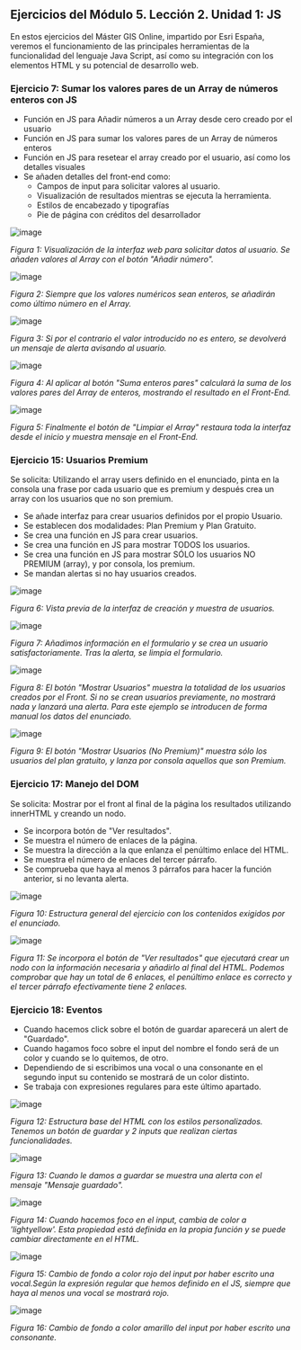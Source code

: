 ## Ejercicios del Módulo 5. Lección 2. Unidad 1: JS

En estos ejercicios del Máster GIS Online, impartido por Esri España, veremos el funcionamiento de las principales herramientas de la funcionalidad del lenguaje Java Script, así como su integración con los elementos HTML y su potencial de desarrollo web.

### Ejercicio 7: Sumar los valores pares de un Array de números enteros con JS

- Función en JS para Añadir números a un Array desde cero creado por el usuario
- Función en JS para sumar los valores pares de un Array de números enteros
- Función en JS para resetear el array creado por el usuario, así como los detalles visuales
- Se añaden detalles del front-end como:
    - Campos de input para solicitar valores al usuario.
    - Visualización de resultados mientras se ejecuta la herramienta.
    - Estilos de encabezado y tipografías
    - Pie de página con créditos del desarrollador

![image](https://github.com/LeonardoZernes/M5L2U1_AFV/assets/60662663/dfd626cf-af49-4e92-8174-3421443d8917)

*Figura 1: Visualización de la interfaz web para solicitar datos al usuario. Se añaden valores al Array con el botón "Añadir número".*

![image](https://github.com/LeonardoZernes/M5L2U1_AFV/assets/60662663/95aa3ca7-2a1b-4f86-b8be-3cb52e915cc5)

*Figura 2: Siempre que los valores numéricos sean enteros, se añadirán como último número en el Array.*

![image](https://github.com/LeonardoZernes/M5L2U1_AFV/assets/60662663/90b33876-795f-4448-9889-88299f652331)

*Figura 3: Si por el contrario el valor introducido no es entero, se devolverá un mensaje de alerta avisando al usuario.*

![image](https://github.com/LeonardoZernes/M5L2U1_AFV/assets/60662663/dfa0b909-fa32-4226-a6d5-8785e36c0197)

*Figura 4: Al aplicar al botón "Suma enteros pares" calculará la suma de los valores pares del Array de enteros, mostrando el resultado en el Front-End.*

![image](https://github.com/LeonardoZernes/M5L2U1_AFV/assets/60662663/de197e65-2cac-46c2-ae6e-9fc1ec1f0ef6)

*Figura 5: Finalmente el botón de "Limpiar el Array" restaura toda la interfaz desde el inicio y muestra mensaje en el Front-End.*

### Ejercicio 15: Usuarios Premium

Se solicita: Utilizando el array users definido en el enunciado, pinta en la consola una frase por cada usuario que es premium y después crea un array con los usuarios que no son premium.

- Se añade interfaz para crear usuarios definidos por el propio Usuario.
- Se establecen dos modalidades: Plan Premium y Plan Gratuito.
- Se crea una función en JS para crear usuarios.
- Se crea una función en JS para mostrar TODOS los usuarios.
- Se crea una función en JS para mostrar SÓLO los usuarios NO PREMIUM (array), y por consola, los premium.
- Se mandan alertas si no hay usuarios creados.

![image](https://github.com/LeonardoZernes/M5L2U1_AFV/assets/60662663/597e6f30-0813-4016-bc02-5ed95357df82)

*Figura 6: Vista previa de la interfaz de creación y muestra de usuarios.*

![image](https://github.com/LeonardoZernes/M5L2U1_AFV/assets/60662663/f332e34c-214f-4c65-87ec-e90616918fad)

*Figura 7: Añadimos información en el formulario y se crea un usuario satisfactoriamente. Tras la alerta, se limpia el formulario.*

![image](https://github.com/LeonardoZernes/M5L2U1_AFV/assets/60662663/f68a2911-e399-45db-87f7-b7687008cce1)

*Figura 8: El botón "Mostrar Usuarios" muestra la totalidad de los usuarios creados por el Front. Si no se crean usuarios previamente, no mostrará nada y lanzará una alerta. Para este ejemplo se introducen de forma manual los datos del enunciado.*

![image](https://github.com/LeonardoZernes/M5L2U1_AFV/assets/60662663/7403e460-9592-4184-b865-9d4bf060d3a2)

*Figura 9: El botón "Mostrar Usuarios (No Premium)" muestra sólo los usuarios del plan gratuito, y lanza por consola aquellos que son Premium.*

### Ejercicio 17: Manejo del DOM

Se solicita: Mostrar por el front al final de la página los resultados utilizando innerHTML y creando un nodo.

- Se incorpora botón de "Ver resultados".
- Se muestra el número de enlaces de la página.
- Se muestra la dirección a la que enlanza el penúltimo enlace del HTML.
- Se muestra el número de enlaces del tercer párrafo.
- Se comprueba que haya al menos 3 párrafos para hacer la función anterior, si no levanta alerta.

![image](https://github.com/LeonardoZernes/M5L2U1_AFV/assets/60662663/cd62e903-6575-4aef-a6aa-60bdd8bb185d)

*Figura 10: Estructura general del ejercicio con los contenidos exigidos por el enunciado.*

![image](https://github.com/LeonardoZernes/M5L2U1_AFV/assets/60662663/e4cf14e8-9ea3-40ff-984d-0c881c3b4af0)

*Figura 11: Se incorpora el botón de "Ver resultados" que ejecutará crear un nodo con la información necesaria y añadirlo al final del HTML. Podemos comprobar que hay un total de 6 enlaces, el penúltimo enlace es correcto y el tercer párrafo efectivamente tiene 2 enlaces.*

### Ejercicio 18: Eventos

- Cuando hacemos click sobre el botón de guardar aparecerá un alert de "Guardado".
- Cuando hagamos foco sobre el input del nombre el fondo será de un color y cuando se lo quitemos, de otro.
- Dependiendo de si escribimos una vocal o una consonante en el segundo input su contenido se mostrará de un color distinto.
- Se trabaja con expresiones regulares para este último apartado.

![image](https://github.com/LeonardoZernes/M5L2U1_AFV/assets/60662663/a4ef8380-64fe-4707-b3ea-cbb9552946e0)

*Figura 12: Estructura base del HTML con los estilos personalizados. Tenemos un botón de guardar y 2 inputs que realizan ciertas funcionalidades.*

![image](https://github.com/LeonardoZernes/M5L2U1_AFV/assets/60662663/92bd7a81-a423-4a05-8fda-044d2064c0a6)

*Figura 13: Cuando le damos a guardar se muestra una alerta con el mensaje "Mensaje guardado".*

![image](https://github.com/LeonardoZernes/M5L2U1_AFV/assets/60662663/899f97d7-b77d-46b0-aa61-af993eadfcd1)

*Figura 14: Cuando hacemos foco en el input, cambia de color a 'lightyellow'. Esta propiedad está definida en la propia función y se puede cambiar directamente en el HTML.*

![image](https://github.com/LeonardoZernes/M5L2U1_AFV/assets/60662663/73f29010-7e86-4496-b5e6-7b34c3485618)

*Figura 15: Cambio de fondo a color rojo del input por haber escrito una vocal.Según la expresión regular que hemos definido en el JS, siempre que haya al menos una vocal se mostrará rojo.*

![image](https://github.com/LeonardoZernes/M5L2U1_AFV/assets/60662663/976835d9-6af6-47e8-9f2f-175480b6d94e)

*Figura 16: Cambio de fondo a color amarillo del input por haber escrito una consonante.*
